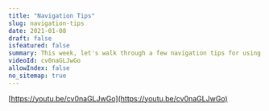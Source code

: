 ```yaml
---
title: "Navigation Tips"
slug: navigation-tips
date: 2021-01-08
draft: false
isfeatured: false
summary: This week, let's walk through a few navigation tips for using the Vibe board.
videoId: cv0naGLJwGo
allowIndex: false
no_sitemap: true
---
```




[https://youtu.be/cv0naGLJwGo](https://youtu.be/cv0naGLJwGo)
